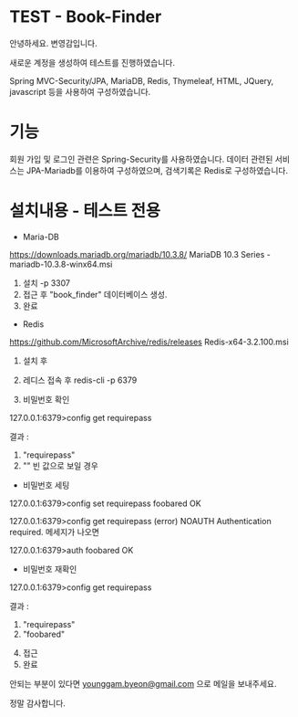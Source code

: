 # TEST - Book-Finder

안녕하세요. 변영감입니다.


새로운 계정을 생성하여 테스트를 진행하였습니다.


Spring MVC-Security/JPA, MariaDB, Redis, Thymeleaf, HTML, JQuery, javascript 등을 사용하여 구성하였습니다. 



# 기능
회원 가입 및 로그인 관련은 Spring-Security를 사용하였습니다.
데이터 관련된 서비스는 JPA-Mariadb를 이용하여 구성하였으며, 검색기록은 Redis로 구성하였습니다.



# 설치내용 - 테스트 전용

* Maria-DB


https://downloads.mariadb.org/mariadb/10.3.8/
MariaDB 10.3 Series - mariadb-10.3.8-winx64.msi

1. 설치 -p 3307
2. 접근 후 "book_finder" 데이터베이스 생성.
3. 완료


* Redis


https://github.com/MicrosoftArchive/redis/releases
Redis-x64-3.2.100.msi

1. 설치 후 
2. 레디스 접속 후
redis-cli -p 6379

3. 비밀번호 확인

127.0.0.1:6379>config get requirepass

결과 :
1) "requirepass"
2) ""
빈 값으로 보일 경우

* 비밀번호 세팅

127.0.0.1:6379>config set requirepass foobared
OK

127.0.0.1:6379>config get requirepass
(error) NOAUTH Authentication required. 메세지가 나오면

127.0.0.1:6379>auth foobared
OK

* 비밀번호 재확인

127.0.0.1:6379>config get requirepass

결과 :
1) "requirepass"
2) "foobared"



4. 접근
5. 완료



안되는 부분이 있다면 younggam.byeon@gmail.com 으로 메일을 보내주세요.

정말 감사합니다.



